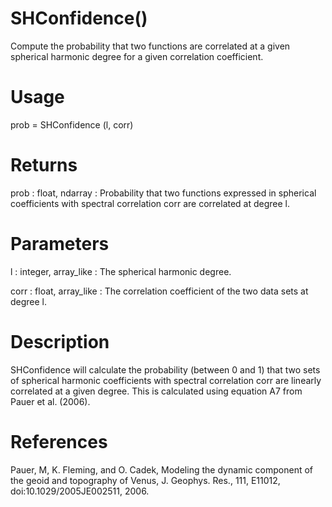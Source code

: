 # SHConfidence()

Compute the probability that two functions are correlated at a given spherical harmonic degree for a given correlation coefficient.

# Usage

prob = SHConfidence (l, corr)

# Returns

prob : float, ndarray
:   Probability that two functions expressed in spherical coefficients with spectral correlation corr are correlated at degree l.

# Parameters

l :  integer, array_like
:   The spherical harmonic degree.

corr : float, array_like
:   The correlation coefficient of the two data sets at degree l.

# Description

SHConfidence will calculate the probability (between 0 and 1) that two sets of spherical harmonic coefficients with spectral correlation corr are linearly correlated at a given degree. This is calculated using equation A7 from Pauer et al. (2006).

# References

Pauer, M, K. Fleming, and O. Cadek, Modeling the dynamic component of the geoid and topography of Venus, J. Geophys. Res., 111, E11012, doi:10.1029/2005JE002511, 2006.
